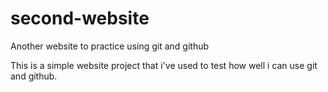 # second-website
Another website to practice using git and github

This is a simple website project that i've used to test how well i can use git and github.
